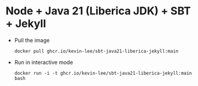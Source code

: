 # Node + Java 21 (Liberica JDK) + SBT + Jekyll

* Pull the image
  ```
  docker pull ghcr.io/kevin-lee/sbt-java21-liberica-jekyll:main
  ```

* Run in interactive mode
  ```
  docker run -i -t ghcr.io/kevin-lee/sbt-java21-liberica-jekyll:main bash
  ```
